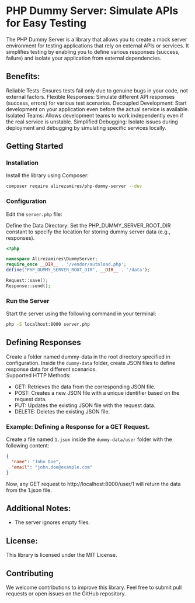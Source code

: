 # PHP Dummy Server: Simulate APIs for Easy Testing
The PHP Dummy Server is a library that allows you to create a mock server environment for testing applications that rely on external APIs or services. It simplifies testing by enabling you to define various responses (success, failure) and isolate your application from external dependencies.

## Benefits:

Reliable Tests: Ensures tests fail only due to genuine bugs in your code, not external factors.
Flexible Responses: Simulate different API responses (success, errors) for various test scenarios.
Decoupled Development: Start development on your application even before the actual service is available.
Isolated Teams: Allows development teams to work independently even if the real service is unstable.
Simplified Debugging: Isolate issues during deployment and debugging by simulating specific services locally.
## Getting Started

### Installation

Install the library using Composer:

```Bash
composer require alirezamires/php-dummy-server --dev
```
### Configuration

Edit the `server.php` file:

Define the Data Directory: Set the PHP_DUMMY_SERVER_ROOT_DIR constant to specify the location for storing dummy server data (e.g., responses).
```php
<?php

namespace Alirezamires\DummyServer;
require_once __DIR__ . '/vendor/autoload.php';
define("PHP_DUMMY_SERVER_ROOT_DIR", __DIR__ . '/data');

Request::save();
Response::send();
```
### Run the Server

Start the server using the following command in your terminal:

```Bash
php -S localhost:8000 server.php
```
## Defining Responses

Create a folder named dummy-data in the root directory specified in configuration.
Inside the `dummy-data` folder, create JSON files to define response data for different scenarios.\
Supported HTTP Methods:
 - GET: Retrieves the data from the corresponding JSON file.
 - POST: Creates a new JSON file with a unique identifier based on the request data.
 - PUT: Updates the existing JSON file with the request data.
 - DELETE: Deletes the existing JSON file.
### Example: Defining a Response for a GET Request.

Create a file named `1.json` inside the `dummy-data/user` folder with the following content:

```JSON
{
  "name": "John Doe",
  "email": "john.doe@example.com"
}
```
Now, any GET request to http://localhost:8000/user/1 will return the data from the 1.json file.

## Additional Notes:

 - The server ignores empty files.
## License:

This library is licensed under the MIT License.

## Contributing

We welcome contributions to improve this library. Feel free to submit pull requests or open issues on the GitHub repository.
